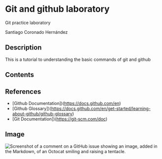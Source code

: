 # Git and github laboratory

Git practice laboratory

Santiago Coronado Hernández

## Description 
This is a tutorial to understanding the basic commands of git and github

## Contents

## References
- [Github Documentation])(https://docs.github.com/en)
- [Github Glossary])(https://docs.github.com/en/get-started/learning-about-github/github-glossary)
- [Git Documentation])(https://git-scm.com/doc)

## Image
![Screenshot of a comment on a GitHub issue showing an image, added in the Markdown, 
of an Octocat smiling and raising a tentacle.](https://myoctocat.com/assets/images/base-octocat.svg)
